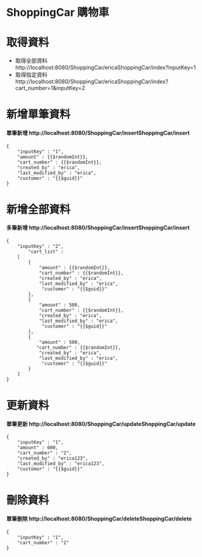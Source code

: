 # ShoppingCar 購物車

# 取得資料
* 取得全部資料 http://localhost:8080/ShoppingCar/ericaShoppingCar/index?inputKey=1
* 取得指定資料 http://localhost:8080/ShoppingCar/ericaShoppingCar/index?cart_number=1&inputKey=2

# 新增單筆資料
#### 單筆新增 http://localhost:8080/ShoppingCar/insertShoppingCar/insert

	{
		"inputKey" : "1",
		"amount" : {{$randomInt}},
		"cart_number" : {{$randomInt}},
		"created_by" : "erica",
		"last_modified_by" : "erica",
		"customer" : "{{$guid}}"
	}
		
# 新增全部資料
#### 多筆新增 http://localhost:8080/ShoppingCar/insertShoppingCar/insert
	
	{  
		"inputKey" : "2",
    		"cart_list" : 
    	[
	        { 
		        "amount" : {{$randomInt}},
		        "cart_number" : {{$randomInt}},
		        "created_by" : "erica",
		        "last_modified_by" : "erica",
		         "customer" : "{{$guid}}"
	        },
	        { 
		        "amount" : 500,
		        "cart_number" : {{$randomInt}},
		        "created_by" : "erica",
		        "last_modified_by" : "erica",
		         "customer" : "{{$guid}}"
	        },
	        { 
		        "amount" : 500,
		       "cart_number" : {{$randomInt}},
		        "created_by" : "erica",
		        "last_modified_by" : "erica",
		         "customer" : "{{$guid}}"
	        }
	    ]
	}
	
# 更新資料
#### 單筆更新 http://localhost:8080/ShoppingCar/updateShoppingCar/update
	{
	    "inputKey" : "1",
	    "amount" : 600,
	    "cart_number" : "2",
	    "created_by" : "erica123",
	    "last_modified_by" : "erica123",
	    "customer" : "{{$guid}}"
	}
	
# 刪除資料
#### 單筆刪除 http://localhost:8080/ShoppingCar/deleteShoppingCar/delete
	{
	    "inputKey" : "1",
	    "cart_number" : "2"
	}
	
	
